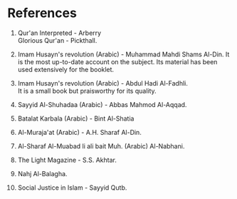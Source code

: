 References
==========

1. Qur'an Interpreted - Arberry  
 Glorious Qur'an - Pickthall.

2. Imam Husayn's revolution (Arabic) - Muhammad Mahdi Shams Al-Din. It
is the most up-to-date account on the subject. Its material has been
used extensively for the booklet.

3. Imam Husayn's revolution (Arabic) - Abdul Hadi Al-Fadhli.  
 It is a small book but praisworthy for its quality.

4. Sayyid Al-Shuhadaa (Arabic) - Abbas Mahmod Al-Aqqad.

5. Batalat Karbala (Arabic) - Bint Al-Shatia

6. Al-Muraja'at (Arabic) - A.H. Sharaf Al-Din.

7. Al-Sharaf Al-Muabad li ali bait Muh. (Arabic) Al-Nabhani.

8. The Light Magazine - S.S. Akhtar.

9. Nahj Al-Balagha.

10. Social Justice in Islam - Sayyid Qutb.


